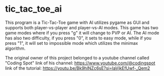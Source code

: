 # tic_tac_toe_ai
This program is a Tic-Tac-Toe game with AI utilizes pygame as GUI and supports both player-vs-player and player-vs-AI modes. This game has two game modes where if you press "g" it will change to PVP or AI.
The AI mode has also two difficulty, if you press "0", it sets to easy mode, while if you press "1", it will set to impossible mode which utilizes the minimax algorithm.

The original owner of this project belonged to a youtube channel called "Coding Spot"
link of his channel: https://www.youtube.com/@codingspot
link of the tutorial: https://youtu.be/Bk9hlNZc6sE?si=IaVjkEfUwf-_Qem2


